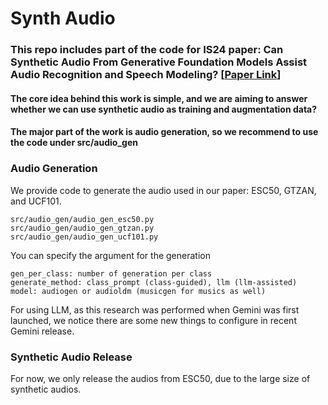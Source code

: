 # Synth Audio
### This repo includes part of the code for IS24 paper: Can Synthetic Audio From Generative Foundation Models Assist Audio Recognition and Speech Modeling? [[Paper Link](https://arxiv.org/abs/2406.08800)]


#### The core idea behind this work is simple, and we are aiming to answer whether we can use synthetic audio as training and augmentation data?


#### The major part of the work is audio generation, so we recommend to use the code under src/audio_gen

### Audio Generation
We provide code to generate the audio used in our paper: ESC50, GTZAN, and UCF101. 
```
src/audio_gen/audio_gen_esc50.py
src/audio_gen/audio_gen_gtzan.py
src/audio_gen/audio_gen_ucf101.py
```

You can specify the argument for the generation
```
gen_per_class: number of generation per class
generate_method: class_prompt (class-guided), llm (llm-assisted)
model: audiogen or audioldm (musicgen for musics as well)
```

For using LLM, as this research was performed when Gemini was first launched, we notice there are some new things to configure in recent Gemini release. 


### Synthetic Audio Release

For now, we only release the audios from ESC50, due to the large size of synthetic audios.


